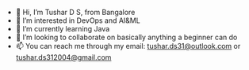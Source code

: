 - 👋 Hi, I’m Tushar D S, from Bangalore
- 👀 I’m interested in DevOps and AI&ML 
- 🌱 I’m currently learning Java 
- 💞️ I’m looking to collaborate on basically anything a beginner can do
- 📫 You can reach me through my email: tushar.ds31@outlook.com or tushar.ds312004@gmail.com

<!---
tushards31/tushards31 is a ✨ special ✨ repository because its `README.md` (this file) appears on your GitHub profile.
You can click the Preview link to take a look at your changes.
--->
